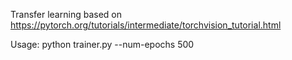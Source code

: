 Transfer learning based on  https://pytorch.org/tutorials/intermediate/torchvision_tutorial.html


Usage:
python trainer.py --num-epochs 500